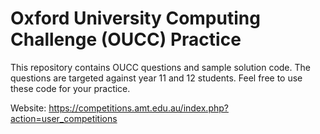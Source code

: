 # Oxford University Computing Challenge (OUCC) Practice
This repository contains OUCC questions and sample solution code. The questions are targeted against year 11 and 12 students. Feel free to use these code for your practice.

Website: https://competitions.amt.edu.au/index.php?action=user_competitions
